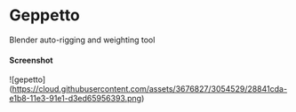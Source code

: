 Geppetto
========

Blender auto-rigging and weighting tool


#### Screenshot ####

![gepetto]
(https://cloud.githubusercontent.com/assets/3676827/3054529/28841cda-e1b8-11e3-91e1-d3ed65956393.png)
